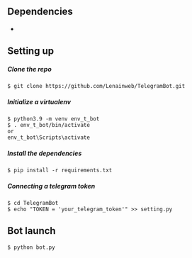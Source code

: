 ## Dependencies
* 

## Setting up

##### Clone the repo

```
$ git clone https://github.com/Lenainweb/TelegramBot.git

```

##### Initialize a virtualenv

```
$ python3.9 -m venv env_t_bot
$ . env_t_bot/bin/activate 
or
env_t_bot\Scripts\activate
```

##### Install the dependencies

```
$ pip install -r requirements.txt
```
##### Connecting a telegram token

```
$ cd TelegramBot
$ echo "TOKEN = 'your_telegram_token'" >> setting.py
```
## Bot launch

```
$ python bot.py
```
